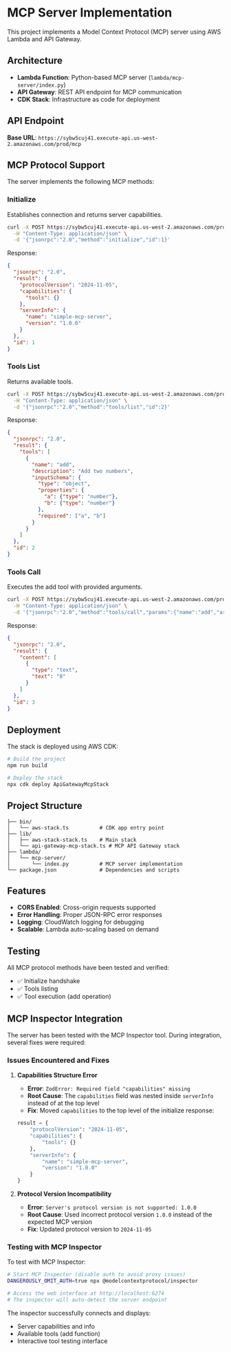 # MCP Server Implementation

This project implements a Model Context Protocol (MCP) server using AWS Lambda and API Gateway.

## Architecture

- **Lambda Function**: Python-based MCP server (`lambda/mcp-server/index.py`)
- **API Gateway**: REST API endpoint for MCP communication
- **CDK Stack**: Infrastructure as code for deployment

## API Endpoint

**Base URL**: `https://sybw5cuj41.execute-api.us-west-2.amazonaws.com/prod/mcp`

## MCP Protocol Support

The server implements the following MCP methods:

### Initialize
Establishes connection and returns server capabilities.

```bash
curl -X POST https://sybw5cuj41.execute-api.us-west-2.amazonaws.com/prod/mcp \
  -H "Content-Type: application/json" \
  -d '{"jsonrpc":"2.0","method":"initialize","id":1}'
```

Response:
```json
{
  "jsonrpc": "2.0",
  "result": {
    "protocolVersion": "2024-11-05",
    "capabilities": {
      "tools": {}
    },
    "serverInfo": {
      "name": "simple-mcp-server",
      "version": "1.0.0"
    }
  },
  "id": 1
}
```

### Tools List
Returns available tools.

```bash
curl -X POST https://sybw5cuj41.execute-api.us-west-2.amazonaws.com/prod/mcp \
  -H "Content-Type: application/json" \
  -d '{"jsonrpc":"2.0","method":"tools/list","id":2}'
```

Response:
```json
{
  "jsonrpc": "2.0",
  "result": {
    "tools": [
      {
        "name": "add",
        "description": "Add two numbers",
        "inputSchema": {
          "type": "object",
          "properties": {
            "a": {"type": "number"},
            "b": {"type": "number"}
          },
          "required": ["a", "b"]
        }
      }
    ]
  },
  "id": 2
}
```

### Tools Call
Executes the add tool with provided arguments.

```bash
curl -X POST https://sybw5cuj41.execute-api.us-west-2.amazonaws.com/prod/mcp \
  -H "Content-Type: application/json" \
  -d '{"jsonrpc":"2.0","method":"tools/call","params":{"name":"add","arguments":{"a":5,"b":3}},"id":3}'
```

Response:
```json
{
  "jsonrpc": "2.0",
  "result": {
    "content": [
      {
        "type": "text",
        "text": "8"
      }
    ]
  },
  "id": 3
}
```

## Deployment

The stack is deployed using AWS CDK:

```bash
# Build the project
npm run build

# Deploy the stack
npx cdk deploy ApiGatewayMcpStack
```

## Project Structure

```
├── bin/
│   └── aws-stack.ts          # CDK app entry point
├── lib/
│   ├── aws-stack-stack.ts    # Main stack
│   └── api-gateway-mcp-stack.ts # MCP API Gateway stack
├── lambda/
│   └── mcp-server/
│       └── index.py          # MCP server implementation
└── package.json              # Dependencies and scripts
```

## Features

- **CORS Enabled**: Cross-origin requests supported
- **Error Handling**: Proper JSON-RPC error responses
- **Logging**: CloudWatch logging for debugging
- **Scalable**: Lambda auto-scaling based on demand

## Testing

All MCP protocol methods have been tested and verified:
- ✅ Initialize handshake
- ✅ Tools listing
- ✅ Tool execution (add operation)

## MCP Inspector Integration

The server has been tested with the MCP Inspector tool. During integration, several fixes were required:

### Issues Encountered and Fixes

1. **Capabilities Structure Error**
   - **Error**: `ZodError: Required field "capabilities" missing`
   - **Root Cause**: The `capabilities` field was nested inside `serverInfo` instead of at the top level
   - **Fix**: Moved `capabilities` to the top level of the initialize response:
   ```python
   result = {
       "protocolVersion": "2024-11-05",
       "capabilities": {
           "tools": {}
       },
       "serverInfo": {
           "name": "simple-mcp-server",
           "version": "1.0.0"
       }
   }
   ```

2. **Protocol Version Incompatibility**
   - **Error**: `Server's protocol version is not supported: 1.0.0`
   - **Root Cause**: Used incorrect protocol version `1.0.0` instead of the expected MCP version
   - **Fix**: Updated protocol version to `2024-11-05`

### Testing with MCP Inspector

To test with MCP Inspector:

```bash
# Start MCP Inspector (disable auth to avoid proxy issues)
DANGEROUSLY_OMIT_AUTH=true npx @modelcontextprotocol/inspector

# Access the web interface at http://localhost:6274
# The inspector will auto-detect the server endpoint
```

The inspector successfully connects and displays:
- Server capabilities and info
- Available tools (add function)
- Interactive tool testing interface